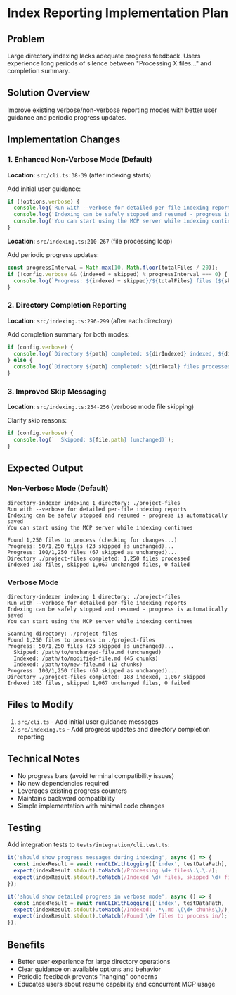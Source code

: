 # Index Reporting Implementation Plan

## Problem
Large directory indexing lacks adequate progress feedback. Users experience long periods of silence between "Processing X files..." and completion summary.

## Solution Overview
Improve existing verbose/non-verbose reporting modes with better user guidance and periodic progress updates.

## Implementation Changes

### 1. Enhanced Non-Verbose Mode (Default)

**Location**: `src/cli.ts:38-39` (after indexing starts)

Add initial user guidance:
```typescript
if (!options.verbose) {
  console.log('Run with --verbose for detailed per-file indexing reports');
  console.log('Indexing can be safely stopped and resumed - progress is automatically saved');
  console.log('You can start using the MCP server while indexing continues');
}
```

**Location**: `src/indexing.ts:210-267` (file processing loop)

Add periodic progress updates:
```typescript
const progressInterval = Math.max(10, Math.floor(totalFiles / 20));
if (!config.verbose && (indexed + skipped) % progressInterval === 0) {
  console.log(`Progress: ${indexed + skipped}/${totalFiles} files (${skipped} skipped as unchanged)...`);
}
```

### 2. Directory Completion Reporting

**Location**: `src/indexing.ts:296-299` (after each directory)

Add completion summary for both modes:
```typescript
if (config.verbose) {
  console.log(`Directory ${path} completed: ${dirIndexed} indexed, ${dirSkipped} skipped`);
} else {
  console.log(`Directory ${path} completed: ${dirTotal} files processed`);
}
```

### 3. Improved Skip Messaging

**Location**: `src/indexing.ts:254-256` (verbose mode file skipping)

Clarify skip reasons:
```typescript
if (config.verbose) {
  console.log(`  Skipped: ${file.path} (unchanged)`);
}
```

## Expected Output

### Non-Verbose Mode (Default)
```
directory-indexer indexing 1 directory: ./project-files
Run with --verbose for detailed per-file indexing reports
Indexing can be safely stopped and resumed - progress is automatically saved
You can start using the MCP server while indexing continues

Found 1,250 files to process (checking for changes...)
Progress: 50/1,250 files (23 skipped as unchanged)...
Progress: 100/1,250 files (67 skipped as unchanged)...
Directory ./project-files completed: 1,250 files processed
Indexed 183 files, skipped 1,067 unchanged files, 0 failed
```

### Verbose Mode
```
directory-indexer indexing 1 directory: ./project-files
Run with --verbose for detailed per-file indexing reports
Indexing can be safely stopped and resumed - progress is automatically saved
You can start using the MCP server while indexing continues

Scanning directory: ./project-files
Found 1,250 files to process in ./project-files
Progress: 50/1,250 files (23 skipped as unchanged)...
  Skipped: /path/to/unchanged-file.md (unchanged)
  Indexed: /path/to/modified-file.md (45 chunks)
  Indexed: /path/to/new-file.md (12 chunks)
Progress: 100/1,250 files (67 skipped as unchanged)...
Directory ./project-files completed: 183 indexed, 1,067 skipped
Indexed 183 files, skipped 1,067 unchanged files, 0 failed
```

## Files to Modify

1. `src/cli.ts` - Add initial user guidance messages
2. `src/indexing.ts` - Add progress updates and directory completion reporting

## Technical Notes

- No progress bars (avoid terminal compatibility issues)
- No new dependencies required
- Leverages existing progress counters
- Maintains backward compatibility
- Simple implementation with minimal code changes

## Testing

Add integration tests to `tests/integration/cli.test.ts`:

```typescript
it('should show progress messages during indexing', async () => {
  const indexResult = await runCLIWithLogging(['index', testDataPath], testEnv.env);
  expect(indexResult.stdout).toMatch(/Processing \d+ files\.\.\./);
  expect(indexResult.stdout).toMatch(/Indexed \d+ files, skipped \d+ files/);
});

it('should show detailed progress in verbose mode', async () => {
  const indexResult = await runCLIWithLogging(['index', testDataPath, '--verbose'], testEnv.env);
  expect(indexResult.stdout).toMatch(/Indexed: .*\.md \(\d+ chunks\)/);
  expect(indexResult.stdout).toMatch(/Found \d+ files to process in/);
});
```

## Benefits

- Better user experience for large directory operations
- Clear guidance on available options and behavior
- Periodic feedback prevents "hanging" concerns
- Educates users about resume capability and concurrent MCP usage